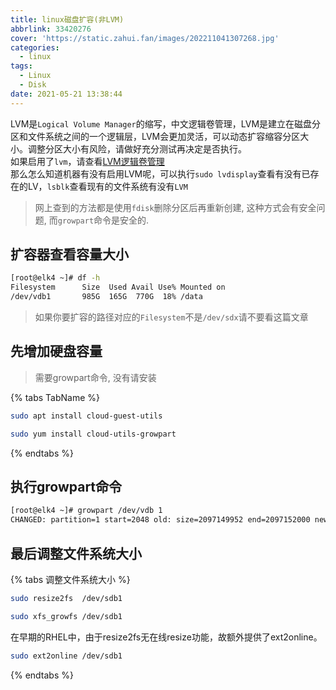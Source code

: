 ```yaml
---
title: linux磁盘扩容(非LVM)
abbrlink: 33420276
cover: 'https://static.zahui.fan/images/202211041307268.jpg'
categories:
  - linux
tags:
  - Linux
  - Disk
date: 2021-05-21 13:38:44
---
```


LVM是`Logical Volume Manager`的缩写，中文逻辑卷管理，LVM是建立在磁盘分区和文件系统之间的一个逻辑层，LVM会更加灵活，可以动态扩容缩容分区大小。调整分区大小有风险，请做好充分测试再决定是否执行。  
如果启用了`lvm`，请查看[LVM逻辑卷管理](/posts/f4ea28c3/)  
那么怎么知道机器有没有启用LVM呢，可以执行`sudo lvdisplay`查看有没有已存在的LV，`lsblk`查看现有的文件系统有没有`LVM`

> 网上查到的方法都是使用`fdisk`删除分区后再重新创建, 这种方式会有安全问题, 而`growpart`命令是安全的.

## 扩容器查看容量大小

```bash
[root@elk4 ~]# df -h
Filesystem      Size  Used Avail Use% Mounted on
/dev/vdb1       985G  165G  770G  18% /data
```

> 如果你要扩容的路径对应的`Filesystem`不是`/dev/sdx`请不要看这篇文章

## 先增加硬盘容量

> 需要growpart命令, 没有请安装

{% tabs TabName %}
<!-- tab Ubuntu和Debian -->

```bash
sudo apt install cloud-guest-utils
```

<!-- endtab -->
<!-- tab CentOS和Fedora -->

```bash
sudo yum install cloud-utils-growpart
```

<!-- endtab -->
{% endtabs %}

## 执行growpart命令

```bash
[root@elk4 ~]# growpart /dev/vdb 1
CHANGED: partition=1 start=2048 old: size=2097149952 end=2097152000 new: size=3145725919 end=3145727967
```

## 最后调整文件系统大小

{% tabs 调整文件系统大小 %}

<!-- tab ext文件系统 -->

```bash
sudo resize2fs  /dev/sdb1
```

<!-- endtab -->

<!-- tab xfs文件系统 -->

```bash
sudo xfs_growfs /dev/sdb1
```

<!-- endtab -->

<!-- tab RHEL -->

在早期的RHEL中，由于resize2fs无在线resize功能，故额外提供了ext2online。

```bash
sudo ext2online /dev/sdb1
```

<!-- endtab -->
{% endtabs %}
